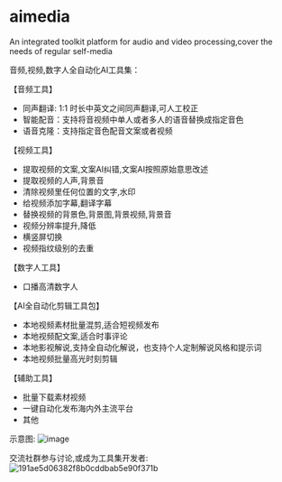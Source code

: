 # aimedia
An integrated toolkit platform for audio and video processing,cover the needs of regular self-media

音频,视频,数字人全自动化AI工具集：

【音频工具】
   - 同声翻译: 1:1 时长中英文之间同声翻译,可人工校正
   - 智能配音：支持将音视频中单人或者多人的语音替换成指定音色
   - 语音克隆：支持指定音色配音文案或者视频

【视频工具】
  - 提取视频的文案,文案AI纠错,文案AI按照原始意思改述
  - 提取视频的人声,背景音
  - 清除视频里任何位置的文字,水印
  - 给视频添加字幕,翻译字幕
  - 替换视频的背景色,背景图,背景视频,背景音
  - 视频分辨率提升,降低
  - 横竖屏切换
  - 视频指纹级别的去重

【数字人工具】
  - 口播高清数字人

【AI全自动化剪辑工具包】
  - 本地视频素材批量混剪,适合短视频发布
  - 本地视频配文案,适合时事评论
  - 本地影视解说,支持全自动化解说，也支持个人定制解说风格和提示词
  - 本地视频批量高光时刻剪辑

【辅助工具】
  - 批量下载素材视频
  - 一键自动化发布海内外主流平台
  - 其他

示意图:
![image](https://github.com/user-attachments/assets/c59debde-1973-4f6f-99ff-744a545e9a5b)

交流社群参与讨论,或成为工具集开发者:
![191ae5d06382f8b0cddbab5e90f371b](https://github.com/user-attachments/assets/4fd72612-ac2c-47e3-bf24-e90ead30c035)
